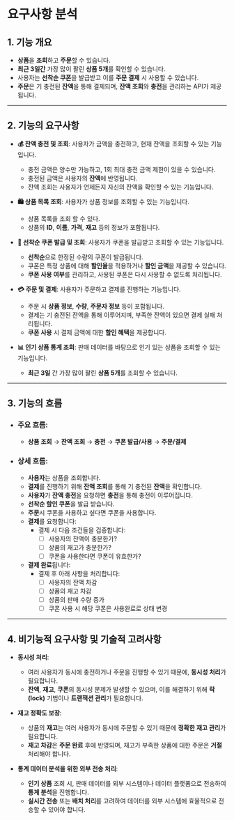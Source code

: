 # 요구사항 분석

## 1. 기능 개요

- **상품**을 **조회**하고 **주문**할 수 있습니다.
- **최근 3일간** 가장 많이 팔린 **상품 5개**를 확인할 수 있습니다.
- 사용자는 **선착순 쿠폰**을 발급받고 이를 **주문 결제** 시 사용할 수 있습니다.
- **주문**은 기 충전된 **잔액**을 통해 결제되며, **잔액 조회**와 **충전**을 관리하는 API가 제공됩니다.

---

## 2. 기능의 요구사항

- **💰 잔액 충전 및 조회**: 사용자가 금액을 충전하고, 현재 잔액을 조회할 수 있는 기능입니다.
    - 충전 금액은 양수만 가능하고, 1회 최대 충전 금액 제한이 있을 수 있습니다.
    - 충전된 금액은 사용자의 **잔액**에 반영됩니다.
    - 잔액 조회는 사용자가 언제든지 자신의 잔액을 확인할 수 있는 기능입니다.

- **🛍️ 상품 목록 조회**: 사용자가 상품 정보를 조회할 수 있는 기능입니다.
    - 상품 목록을 조회 할 수 있다.
    - 상품의 **ID**, **이름**, **가격**, **재고** 등의 정보가 포함됩니다.

- **🎁 선착순 쿠폰 발급 및 조회**: 사용자가 쿠폰을 발급받고 조회할 수 있는 기능입니다.
    - **선착순**으로 한정된 수량의 쿠폰이 발급됩니다.
    - 쿠폰은 특정 상품에 대해 **할인율**을 적용하거나 **할인 금액**을 제공할 수 있습니다.
    - **쿠폰 사용 여부**를 관리하고, 사용된 쿠폰은 다시 사용할 수 없도록 처리됩니다.

- **💳 주문 및 결제**: 사용자가 주문하고 결제를 진행하는 기능입니다.
    - 주문 시 **상품 정보**, **수량**, **주문자 정보** 등이 포함됩니다.
    - 결제는 기 충전된 잔액을 통해 이루어지며, 부족한 잔액이 있으면 결제 실패 처리됩니다.
    - **쿠폰 사용** 시 결제 금액에 대한 **할인 혜택**을 제공합니다.

- **📊 인기 상품 통계 조회**: 판매 데이터를 바탕으로 인기 있는 상품을 조회할 수 있는 기능입니다.
    - **최근 3일** 간 가장 많이 팔린 **상품 5개**를 조회할 수 있습니다.

---

## 3. 기능의 흐름

- ### 주요 흐름:
    - **상품 조회** → **잔액 조회** → **충전** → **쿠폰 발급/사용** → **주문/결제**

- ### 상세 흐름:
    - **사용자**는 상품을 조회합니다.
    - **결제**를 진행하기 위해 **잔액 조회**를 통해 기 충전된 **잔액**을 확인합니다.
    - **사용자**가 **잔액 충전**을 요청하면 **충전**을 통해 충전이 이루어집니다.
    - **선착순 할인 쿠폰**을 발급 받습니다.
    - **주문**시 쿠폰을 사용하고 싶다면 쿠폰을 사용합니다.
    - **결제**를 요청합니다:
        - 결제 시 다음 조건들을 검증합니다:
            - [ ] 사용자의 잔액이 충분한가?
            - [ ] 상품의 재고가 충분한가?
            - [ ] 쿠폰을 사용한다면 쿠폰이 유효한가?
    - **결제 완료**됩니다:
        - 결제 후 아래 사항을 처리합니다:
            - [ ] 사용자의 잔액 차감
            - [ ] 상품의 재고 차감
            - [ ] 상품의 판매 수량 증가
            - [ ] 쿠폰 사용 시 해당 쿠폰은 사용완료로 상태 변경

---

## 4. 비기능적 요구사항 및 기술적 고려사항

- **동시성 처리**:
    - 여러 사용자가 동시에 충전하거나 주문을 진행할 수 있기 때문에, **동시성 처리**가 필요합니다.
    - **잔액**, **재고**, **쿠폰**의 동시성 문제가 발생할 수 있으며, 이를 해결하기 위해 **락(lock)** 기법이나 **트랜잭션 관리**가 필요합니다.

- **재고 정확도 보장**:
    - 상품의 **재고**는 여러 사용자가 동시에 주문할 수 있기 때문에 **정확한 재고 관리**가 필요합니다.
    - **재고 차감**은 **주문 완료** 후에 반영되며, 재고가 부족한 상품에 대한 주문은 **거절** 처리해야 합니다.

- **통계 데이터 분석을 위한 외부 전송 처리**:
    - **인기 상품** 조회 시, 판매 데이터를 외부 시스템이나 데이터 플랫폼으로 전송하여 **통계 분석**을 진행합니다.
    - **실시간 전송** 또는 **배치 처리**를 고려하여 데이터를 외부 시스템에 효율적으로 전송할 수 있어야 합니다.